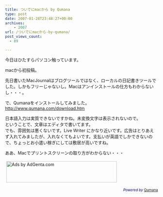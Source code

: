 ```yaml
---
title: ついでにmacから by Qumana
type: post
date: 2007-01-28T23:48:27+00:00
archives:
    - 2007
url: /ついでにmacから-by-qumana/
post_views_count:
  - 89

---
```

今日はひたすらパソコン触っています。

macから初投稿。

先日書いたMacJournalはブログツールではなく、ローカルの日記書きツールでした。しかもフリーじゃないし。Macはアンインストールの仕方もわからないし・・・。

で、Qumanaをインストールしてみました。  
<http://www.qumana.com/download.htm>

日本語入力は実質できないですかね。未変換文字は表示されないので。  
ということで、文章はエディタで書いてます。  
でも、雰囲気は悪くないです。Live Writer にかなり近いです。広告はとりあえず入れてみましたが、入れなくてもよいです。支払いが英語でしかできないので、ちょっとお小遣い稼ぎにしては敷居が高いですね。

ああ、Macでプリントスクリーンの取り方がわからない・・・

<a href="http://ads.adgenta.com/ads/ads.dll/click?client=&GUID=01%2F29%2F07+08%3A59%3A46" target="_blank"><img height="70" border="0" style="border:none;margin:4px;" width="364" ismap="ismap" alt="Ads by AdGenta.com" src="http://ads.adgenta.com/ads/ads.dll/view?client=&GUID=01%2F29%2F07+08%3A59%3A46&width=364&height=70&bgColor=ffffff&FOOTER_COLOR=ffffff&FOOTER_GRADIENT=0&TF_C=0000ff&DF_C=000000&DMF_C=0000ff&FF_C=000000&keywords=mac+blog" /></a>

<p style="color:#008;text-align:right;">
  <small><em>Powered by</em> <a href="http://www.qumana.com/">Qumana</a></small>
</p>